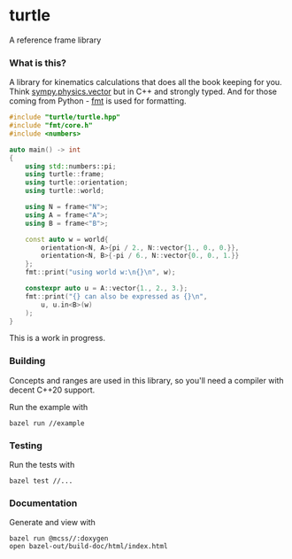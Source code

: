 # turtle
A reference frame library

### What is this?

A library for kinematics calculations that does all the book keeping for you.
Think
[sympy.physics.vector](https://docs.sympy.org/latest/modules/physics/vector/index.html)
but in C++ and strongly typed. And for those coming from Python -
[fmt](https://fmt.dev/latest/index.html) is used for formatting.

~~~cpp
#include "turtle/turtle.hpp"
#include "fmt/core.h"
#include <numbers>

auto main() -> int
{
    using std::numbers::pi;
    using turtle::frame;
    using turtle::orientation;
    using turtle::world;

    using N = frame<"N">;
    using A = frame<"A">;
    using B = frame<"B">;

    const auto w = world{
        orientation<N, A>{pi / 2., N::vector{1., 0., 0.}},
        orientation<N, B>{-pi / 6., N::vector{0., 0., 1.}}
    };
    fmt::print("using world w:\n{}\n", w);

    constexpr auto u = A::vector{1., 2., 3.};
    fmt::print("{} can also be expressed as {}\n",
        u, u.in<B>(w)
    );
}
~~~

This is a work in progress.

### Building
Concepts and ranges are used in this library, so you'll need a compiler with
decent C++20 support.

Run the example with

    bazel run //example

### Testing
Run the tests with

    bazel test //...

### Documentation
Generate and view with

    bazel run @mcss//:doxygen
    open bazel-out/build-doc/html/index.html

